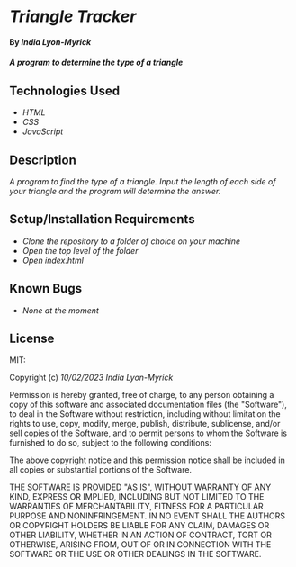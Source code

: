 # _Triangle Tracker_

#### By _**India Lyon-Myrick**_

#### _A program to determine the type of a triangle_

## Technologies Used

* _HTML_
* _CSS_
* _JavaScript_

## Description

_A program to find the type of a triangle. Input the length of each side of your triangle and the program will determine the answer._

## Setup/Installation Requirements

* _Clone the repository to a folder of choice on your machine_
* _Open the top level of the folder_
* _Open index.html_

## Known Bugs

* _None at the moment_

## License

MIT:

Copyright (c) _10/02/2023_ _India Lyon-Myrick_

Permission is hereby granted, free of charge, to any person obtaining a copy of this software and associated documentation files (the "Software"), to deal in the Software without restriction, including without limitation the rights to use, copy, modify, merge, publish, distribute, sublicense, and/or sell copies of the Software, and to permit persons to whom the Software is furnished to do so, subject to the following conditions:

The above copyright notice and this permission notice shall be included in all copies or substantial portions of the Software.

THE SOFTWARE IS PROVIDED "AS IS", WITHOUT WARRANTY OF ANY KIND, EXPRESS OR IMPLIED, INCLUDING BUT NOT LIMITED TO THE WARRANTIES OF MERCHANTABILITY, FITNESS FOR A PARTICULAR PURPOSE AND NONINFRINGEMENT. IN NO EVENT SHALL THE AUTHORS OR COPYRIGHT HOLDERS BE LIABLE FOR ANY CLAIM, DAMAGES OR OTHER LIABILITY, WHETHER IN AN ACTION OF CONTRACT, TORT OR OTHERWISE, ARISING FROM, OUT OF OR IN CONNECTION WITH THE SOFTWARE OR THE USE OR OTHER DEALINGS IN THE SOFTWARE.